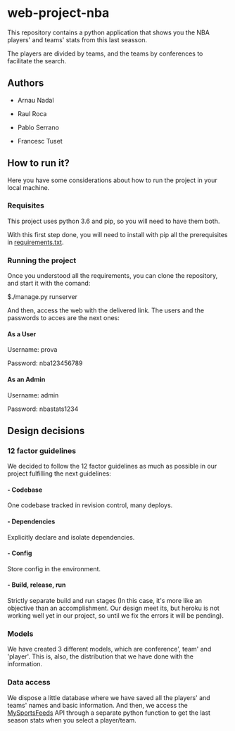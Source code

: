 # web-project-nba

This repository contains a python application that shows you the NBA players' and teams' stats from this last seasson.

The players are divided by teams, and the teams by conferences to facilitate the search.

## Authors

- Arnau Nadal

- Raul Roca

- Pablo Serrano

- Francesc Tuset

## How to run it?

Here you have some considerations about how to run the project in your local machine.

### Requisites

This project uses python 3.6 and pip, so you will need to have them both.

With this first step done, you will need to install with pip all the prerequisites in [requirements.txt](https://github.com/raultds/web-project-nba/blob/dev/requirements.txt).

### Running the project

Once you understood all the requirements, you can clone the repository, and start it with the comand:

$./manage.py runserver

And then, access the web with the delivered link. The users and the passwords to acces are the next ones:

#### As a User

Username: prova

Password: nba123456789

#### As an Admin

Username: admin

Password: nbastats1234

## Design decisions

### 12 factor guidelines

We decided to follow the 12 factor guidelines as much as possible in our project fulfilling the next guidelines:

#### - Codebase

One codebase tracked in revision control, many deploys.

#### - Dependencies

Explicitly declare and isolate dependencies.

#### - Config

Store config in the environment.

#### - Build, release, run

Strictly separate build and run stages (In this case, it's more like an objective than an accomplishment. Our design meet its, but heroku is not working well yet in our project, so until we fix the errors it will be pending).

### Models

We have created 3 different models, which are conference', team' and 'player'. This is, also, the distribution that we have done with the information.

### Data access

We dispose a little database where we have saved all the players' and teams' names and basic information. And then, we access the [MySportsFeeds](https://www.mysportsfeeds.com/) API through a separate python function to get the last season stats when you select a player/team. 
